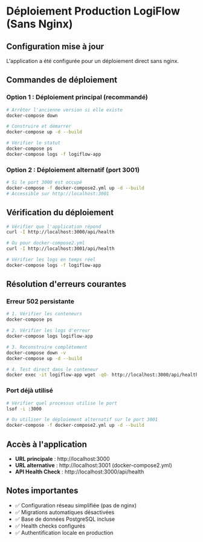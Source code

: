 # Déploiement Production LogiFlow (Sans Nginx)

## Configuration mise à jour

L'application a été configurée pour un déploiement direct sans nginx.

## Commandes de déploiement

### Option 1 : Déploiement principal (recommandé)
```bash
# Arrêter l'ancienne version si elle existe
docker-compose down

# Construire et démarrer
docker-compose up -d --build

# Vérifier le statut
docker-compose ps
docker-compose logs -f logiflow-app
```

### Option 2 : Déploiement alternatif (port 3001)
```bash
# Si le port 3000 est occupé
docker-compose -f docker-compose2.yml up -d --build
# Accessible sur http://localhost:3001
```

## Vérification du déploiement

```bash
# Vérifier que l'application répond
curl -I http://localhost:3000/api/health

# Ou pour docker-compose2.yml
curl -I http://localhost:3001/api/health

# Vérifier les logs en temps réel
docker-compose logs -f logiflow-app
```

## Résolution d'erreurs courantes

### Erreur 502 persistante
```bash
# 1. Vérifier les conteneurs
docker-compose ps

# 2. Vérifier les logs d'erreur
docker-compose logs logiflow-app

# 3. Reconstruire complètement
docker-compose down -v
docker-compose up -d --build

# 4. Test direct dans le conteneur
docker exec -it logiflow-app wget -qO- http://localhost:3000/api/health
```

### Port déjà utilisé
```bash
# Vérifier quel processus utilise le port
lsof -i :3000

# Ou utiliser le déploiement alternatif sur le port 3001
docker-compose -f docker-compose2.yml up -d --build
```

## Accès à l'application

- **URL principale** : http://localhost:3000
- **URL alternative** : http://localhost:3001 (docker-compose2.yml)
- **API Health Check** : http://localhost:3000/api/health

## Notes importantes

- ✅ Configuration réseau simplifiée (pas de nginx)
- ✅ Migrations automatiques désactivées
- ✅ Base de données PostgreSQL incluse
- ✅ Health checks configurés
- ✅ Authentification locale en production